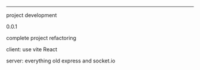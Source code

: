 ___________________________________________________________________________
project development

0.0.1

complete project refactoring

client:
use vite React

server:
everything old express and socket.io

